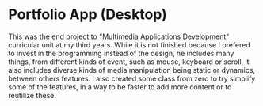 # Portfolio App (Desktop)

This was the end project to "Multimedia Applications Development" curricular unit at my third years. While it is not finished because I prefered to invest in the programming instead of the design, he includes many things, from different kinds of event, such as mouse, keyboard or scroll, it also includes diverse kinds of media manipulation being static or dynamics, between others features. I also created some class from zero to try simplify some of the features, in a way to be faster to add more content or to reutilize these.
